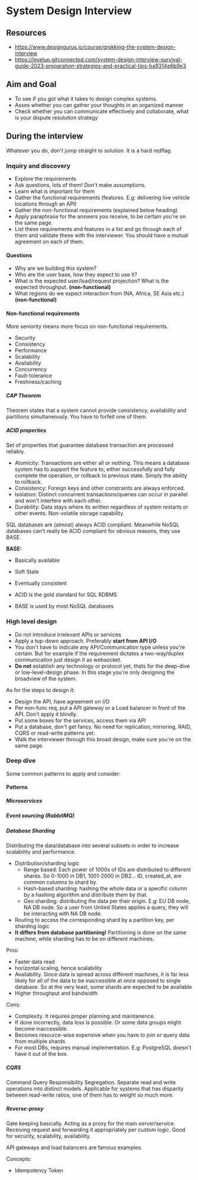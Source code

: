 # System Design Interview

## Resources
- https://www.designgurus.io/course/grokking-the-system-design-interview
- https://levelup.gitconnected.com/system-design-interview-survival-guide-2023-preparation-strategies-and-practical-tips-ba9314e6b9e3

## Aim and Goal

- To see if you got what it takes to design complex systems.
- Asses whether you can gather your thoughts in an organized manner
- Check whether you can communicate effectively and collaborate, what is your dispute resolution strategy

## During the interview

Whatever you do, don't jump straight to solution. It is a hard redflag.

### Inquiry and discovery

- Explore the requirements
- Ask questions, lots of them! Don't make assumptions.
- Learn what is important for them
- Gather the functional requirements (features. E.g: delivering live vehicle locations through an API)
- Gather the non-functional requirements (explained below heading)
- Apply paraphrase for the answers you receive, to be certain you're on the same page.
- List these requirements and features in a list and go through each of them and validate these with the interviewer. You should have a mutual agreement on each of them.

#### Questions
- Why are we building this system?
- Who are the user base, how they expect to use it?
- What is the expected user/load/request projection? What is the expected throughput. **(non-functional)**
- What regions do we expect interaction from (NA, Africa, SE Asia etc.) **(non-functional)**

#### Non-functional requirements
More seniority means more focus on non-functional requirements. 

- Security
- Consistency
- Performance
- Scalability
- Availability 
- Concurrency
- Fault-tolerance
- Freshness/caching  


##### CAP Theorem
Theorem states that a system cannot provide consistency, availability and partitions simultaneously. You have to forfeit one of them.

##### ACID properties
Set of properties that guarantee database transaction are processed reliably. 
- Atomicity: Transactions are either all or nothing. This means a database system has to support the feature to; either successfully and fully complete the operation, or rollback to previous state. Simply the ability to rollback.
- Consistency: Foreign keys and other constraints are always enforced.
- Isolation: Distinct concurrent transactions/queries can occur in parallel and won't interfere with each other.
- Durability: Data stays where its written regardless of system restarts or other events. Non-volatile storage capability.

SQL databases are (almost) always ACID compliant. Meanwhile NoSQL databases can't really be ACID compliant for obvious reasons, they use BASE.

**BASE:**
- Basically available
- Soft State
- Eventually consistent

- ACID is the gold standard for SQL RDBMS
- BASE is used by most NoSQL databases


### High level design

- Do not introduce irrelevant APIs or services
- Apply a top-down approach. Preferably **start from API I/O**
- You don't have to indicate any API/Communication type unless you're certain. But for example if the requirement dictates a two-way/duplex communication just design it as websocket.
- **Do not** establish any technology or protocol yet, thats for the deep-dive or low-level-design phase. In this stage you're only designing the broadview of the system. 

As for the steps to design it:
- Design the API, have agreement on I/O
- Per non-func req, put a API gateway or a Load balancer in front of the API. Don't apply it blindly.
- Put some boxes for the services, access them via API
- Put a database, don't get fancy. No need for replication, mirroring, RAID, CQRS or read-write patterns yet.
- Walk the interviewer through this broad design, make sure you're on the same page.

### Deep dive

Some common patterns to apply and consider:
#### Patterns

##### Microservices
##### Event sourcing (RabbitMQ)

##### Database Sharding
Distributing the data/database into several subsets in order to increase scalability and performance.
- Distribution/sharding logic
  - Range based: Each power of 1000s of IDs are distributed to different shards. So 0-1000 in DB1, 1001-2000 in DB2... ID, created_at, are common columns to shard by.
  - Hash-based sharding: hashing the whole data or a specific column by a hashing algorithm and distribute them by that.
  - Geo sharding: distributing the data per their origin. E.g: EU DB node, NA DB node. So a user from United States applies a query, they will be interacting with NA DB node.
- Routing to access the corresponding shard by a partition key, per sharding logic
- **It differs from database partitioning!** Partitioning is done on the same machine, while sharding has to be on different machines.

Pros:
- Faster data read
- horizontal scaling, hence scalability
- Availability. Since data is spread across different machines, it is far less likely for all of the data to be inaccessible at once opposed to single database. So at the very least, some shards are expected to be available
- Higher throughput and bandwidth

Cons:
- Complexity. It requires proper planning and maintanence.
- If done incorrectly, data loss is possible. Or some data groups might become inaccessible.
- Becomes resource-wise expensive when you have to join or query data from multiple shards.
- For most DBs, requires manual implementation. E.g: PostgreSQL doesn't have it out of the box.

##### CQRS

Command Query Responsibility Segregation. Separate read and write operations into distinct models. Applicable for systems that has disparity between read-write ratios, one of them has to weight so much more. 

##### Reverse-proxy

Gate keeping basically. Acting as a proxy for the main server/service. Receiving request and forwarding it appropriately per custom logic. Good for security, scalability, availability. 

API gateways and load balancers are famous examples.


Concepts:
- Idempotency Token
